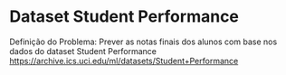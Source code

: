# Dataset Student Performance
Definição do Problema: Prever as notas finais dos alunos com base nos dados do dataset Student Performance
https://archive.ics.uci.edu/ml/datasets/Student+Performance 
